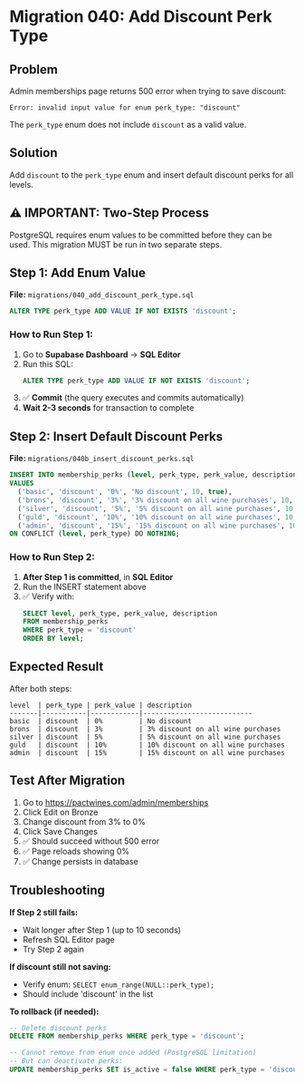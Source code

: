 # Migration 040: Add Discount Perk Type

## Problem

Admin memberships page returns 500 error when trying to save discount:
```
Error: invalid input value for enum perk_type: "discount"
```

The `perk_type` enum does not include `discount` as a valid value.

## Solution

Add `discount` to the `perk_type` enum and insert default discount perks for all levels.

## ⚠️ IMPORTANT: Two-Step Process

PostgreSQL requires enum values to be committed before they can be used. This migration MUST be run in two separate steps.

## Step 1: Add Enum Value

**File:** `migrations/040_add_discount_perk_type.sql`

```sql
ALTER TYPE perk_type ADD VALUE IF NOT EXISTS 'discount';
```

### How to Run Step 1:

1. Go to **Supabase Dashboard** → **SQL Editor**
2. Run this SQL:
   ```sql
   ALTER TYPE perk_type ADD VALUE IF NOT EXISTS 'discount';
   ```
3. ✅ **Commit** (the query executes and commits automatically)
4. **Wait 2-3 seconds** for transaction to complete

## Step 2: Insert Default Discount Perks

**File:** `migrations/040b_insert_discount_perks.sql`

```sql
INSERT INTO membership_perks (level, perk_type, perk_value, description, sort_order, is_active)
VALUES 
  ('basic', 'discount', '0%', 'No discount', 10, true),
  ('brons', 'discount', '3%', '3% discount on all wine purchases', 10, true),
  ('silver', 'discount', '5%', '5% discount on all wine purchases', 10, true),
  ('guld', 'discount', '10%', '10% discount on all wine purchases', 10, true),
  ('admin', 'discount', '15%', '15% discount on all wine purchases', 10, true)
ON CONFLICT (level, perk_type) DO NOTHING;
```

### How to Run Step 2:

1. **After Step 1 is committed**, in **SQL Editor**
2. Run the INSERT statement above
3. ✅ Verify with:
   ```sql
   SELECT level, perk_type, perk_value, description 
   FROM membership_perks 
   WHERE perk_type = 'discount'
   ORDER BY level;
   ```

## Expected Result

After both steps:

```
level  | perk_type | perk_value | description
-------|-----------|------------|---------------------------
basic  | discount  | 0%         | No discount
brons  | discount  | 3%         | 3% discount on all wine purchases
silver | discount  | 5%         | 5% discount on all wine purchases
guld   | discount  | 10%        | 10% discount on all wine purchases
admin  | discount  | 15%        | 15% discount on all wine purchases
```

## Test After Migration

1. Go to https://pactwines.com/admin/memberships
2. Click Edit on Bronze
3. Change discount from 3% to 0%
4. Click Save Changes
5. ✅ Should succeed without 500 error
6. ✅ Page reloads showing 0%
7. ✅ Change persists in database

## Troubleshooting

**If Step 2 still fails:**
- Wait longer after Step 1 (up to 10 seconds)
- Refresh SQL Editor page
- Try Step 2 again

**If discount still not saving:**
- Verify enum: `SELECT enum_range(NULL::perk_type);`
- Should include 'discount' in the list

**To rollback (if needed):**
```sql
-- Delete discount perks
DELETE FROM membership_perks WHERE perk_type = 'discount';

-- Cannot remove from enum once added (PostgreSQL limitation)
-- But can deactivate perks:
UPDATE membership_perks SET is_active = false WHERE perk_type = 'discount';
```

